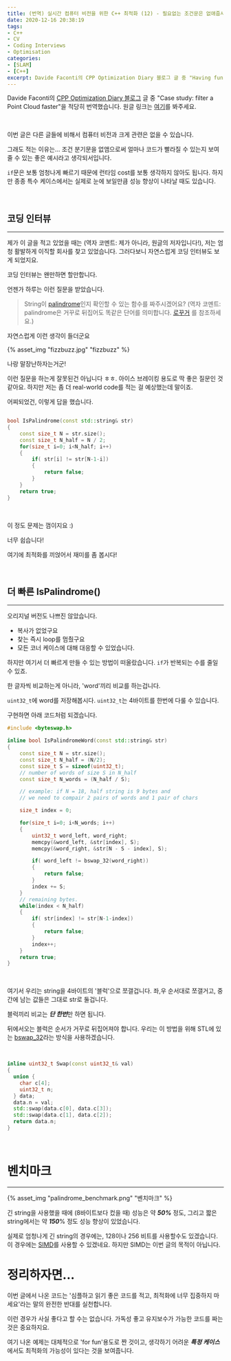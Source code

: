 ```yaml
---
title: (번역) 실시간 컴퓨터 비전을 위한 C++ 최적화 (12) - 필요없는 조건문은 없애줍시다!
date: 2020-12-16 20:38:19
tags: 
- C++
- CV
- Coding Interviews
- Optimisation
categories: 
- [SLAM]
- [C++]
excerpt: Davide Faconti의 CPP Optimization Diary 블로그 글 중 "Having fun with Palindrome words`"을 적당히 번역했습니다.
---
```


Davide Faconti의 [CPP Optimization Diary 블로그](https://cpp-optimizations.netlify.app/) 글 중 "Case study: filter a Point Cloud faster"을 적당히 번역했습니다. 원글 링크는 [여기](https://cpp-optimizations.netlify.app/palindrome/)를 봐주세요.

<br>

이번 글은 다른 글들에 비해서 컴퓨터 비전과 크게 관련은 없을 수 있습니다.

그래도 적는 이유는... 조건 분기문을 없앰으로써 얼마나 코드가 빨라질 수 있는지 보여줄 수 있는 좋은 예시라고 생각되서입니다.

`if`문은 보통 엄청나게 빠르기 때문에 런타임 cost를 보통 생각하지 않아도 됩니다. 하지만 종종 특수 케이스에서는 실제로 눈에 보일만큼 성능 향상이 나타날 때도 있습니다.

<br>

## 코딩 인터뷰
---

제가 이 글을 적고 있었을 때는 (역자 코멘트: 제가 아니라, 원글의 저자입니다!), 저는 엄청 활발하게 이직할 회사를 찾고 있었습니다. 그러다보니 자연스럽게 코딩 인터뷰도 보게 되었지요.

코딩 인터뷰는 왠만하면 할만합니다.

언젠가 하루는 이런 질문을 받았습니다.

> String이 [palindrome](https://en.wikipedia.org/wiki/Palindrome)인지 확인할 수 있는 함수를 짜주시겠어요? (역자 코멘트: palindrome은 거꾸로 뒤집어도 똑같은 단어를 의미합니다. [로꾸거](https://youtu.be/vJfYJhtdcKE) 를 참조하세요.)

자연스럽게 이런 생각이 들더군요

{% asset_img "fizzbuzz.jpg" "fizzbuzz" %}

나랑 말장난하자는거군!

이런 질문을 하는게 잘못된건 아닙니다 ㅎㅎ. 아이스 브레이킹 용도로 딱 좋은 질문인 것 같아요. 하지만 저는 좀 더 real-world code를 적는 걸 예상했는데 말이죠.

어찌되었건, 이렇게 답을 했습니다.

```C++

bool IsPalindrome(const std::string& str)
{
    const size_t N = str.size();
    const size_t N_half = N / 2;
    for(size_t i=0; i<N_half; i++)
    {
        if( str[i] != str[N-1-i])
        {
            return false;
        }
    }
    return true;
}
```

<br>

이 정도 문제는 껌이지요 :)

너무 쉽습니다!

여기에 최적화를 끼얹어서 재미를 좀 봅시다!

<br>

## 더 빠른 IsPalindrome()
---

오리지널 버전도 나쁘진 않았습니다.

- 복사가 없었구요
- 찾는 즉시 loop를 멈췄구요
- 모든 코너 케이스에 대해 대응할 수 있었습니다.

하지만 여기서 더 빠르게 만들 수 있는 방법이 떠올랐습니다. `if`가 반복되는 수를 줄일 수 있죠.

한 글자씩 비교하는게 아니라, 'word'끼리 비교를 하는겁니다.

`uint32_t`에 word를 저장해봅시다. `uint32_t`는 4바이트를 한번에 다룰 수 있습니다.

구현하면 아래 코드처럼 되겠습니다.

```C++
#include <byteswap.h>

inline bool IsPalindromeWord(const std::string& str)
{
    const size_t N = str.size();
    const size_t N_half = (N/2);
    const size_t S = sizeof(uint32_t);
    // number of words of size S in N_half
    const size_t N_words = (N_half / S);

    // example: if N = 18, half string is 9 bytes and
    // we need to compair 2 pairs of words and 1 pair of chars

    size_t index = 0;

    for(size_t i=0; i<N_words; i++)
    {
        uint32_t word_left, word_right;
        memcpy(&word_left, &str[index], S);
        memcpy(&word_right, &str[N - S - index], S);

        if( word_left != bswap_32(word_right))
        {
            return false;
        }
        index += S;
    }
    // remaining bytes.
    while(index < N_half)
    {
        if( str[index] != str[N-1-index])
        {
            return false;
        }
        index++;
    }
    return true;
}
```

<br>

여기서 우리는 string을 4바이트의 '블럭'으로 쪼갤겁니다. 좌,우 순서대로 쪼갤거고, 중간에 남는 값들은 그대로 str로 둘겁니다.

블럭끼리 비교는 ***단 한번***만 하면 됩니다.

뒤에서오는 블럭은 순서가 거꾸로 뒤집어져야 합니다. 우리는 이 방법을 위해 STL에 있는 [bswap_32](https://man7.org/linux/man-pages/man3/bswap_32.3.html)라는 방식을 사용하겠습니다.  

<br>

```C++
inline uint32_t Swap(const uint32_t& val)
{
  union {
    char c[4];
    uint32_t n;
  } data;
  data.n = val;
  std::swap(data.c[0], data.c[3]);
  std::swap(data.c[1], data.c[2]);
  return data.n;
}
```

<br>

# 벤치마크
---

{% asset_img "palindrome_benchmark.png" "벤치마크" %}

긴 string을 사용했을 때에 (8바이트보다 컸을 때) 성능은 약 ***50%*** 정도, 그리고 짧은 string에서는 약 ***150***% 정도 성능 향상이 있었습니다.

실제로 엄청나게 긴 string의 경우에는, 128이나 256 비트를 사용할수도 있겠습니다. 이 경우에는 [SIMD](https://stackoverflow.blog/2020/07/08/improving-performance-with-simd-intrinsics-in-three-use-cases/)를 사용할 수 있겠네요. 하지만 SIMD는 이번 글의 목적이 아닙니다.

# 정리하자면...

이번 글에서 나온 코드는 '심플하고 읽기 좋은 코드를 적고, 최적화에 너무 집중하지 마세요'라는 말의 완전한 반대를 실천합니다.

이런 경우가 사실 좋다고 할 수는 없습니다. 가독성 좋고 유지보수가 가능한 코드를 짜는 것은 중요하지요.

여기 나온 예제는 대체적으로 'for fun'용도로 짠 것이고, 생각하기 어려운 ***특정 케이스***에서도 최적화의 가능성이 있다는 것을 보여줍니다.
